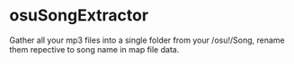 # osuSongExtractor
Gather all your mp3 files into a single folder from your /osu!/Song, rename them repective to song name in map file data.
